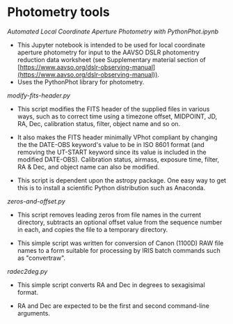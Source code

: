 # Photometry tools

_Automated Local Coordinate Aperture Photometry with PythonPhot.ipynb_
* This Jupyter notebook is intended to be used for local coordinate aperture 
photometry for input to the AAVSO DSLR photomentry reduction data worksheet (see Supplementary material section of [https://www.aavso.org/dslr-observing-manual](https://www.aavso.org/dslr-observing-manual)).
* Uses the PythonPhot library for photometry.

_modify-fits-header.py_ 

* This script modifies the FITS header of the supplied files in various ways, such as to correct time using a timezone offset, MIDPOINT, JD, RA, Dec, calibration status, filter, object name and so on.
 
* It also makes the FITS header minimally VPhot compliant by changing the the DATE-OBS keyword's value to be in ISO 8601 format (and removing the UT-START keyword since its value is included in the modified DATE-OBS). Calibration status, airmass, exposure time, filter, RA & Dec, and object name can also be modified. 
 
* This script is dependent upon the astropy package. One easy way to get this is to install a scientific Python distribution such as Anaconda.
 
_zeros-and-offset.py_

* This script removes leading zeros from file names in the current directory, subtracts an optional offset value from the sequence number in each, and copies the file to a temporary directory. 

* This simple script was written for conversion of Canon (1100D) RAW file names to a form suitable for processing by IRIS batch commands such as "convertraw".

_radec2deg.py_

* This simple script converts RA and Dec in degrees to sexagisimal format.

* RA and Dec are expected to be the first and second command-line arguments.
